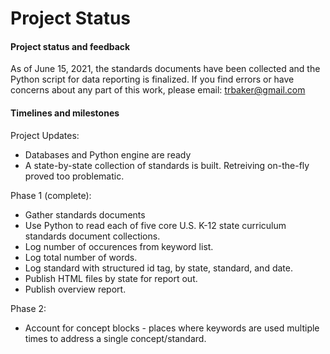 # Project Status

#### Project status and feedback
As of June 15, 2021, the standards documents have been collected and the Python script for data reporting is finalized.  If you find errors or have concerns about any part of this work, please email: trbaker@gmail.com

#### Timelines and milestones
Project Updates:
- Databases and Python engine are ready
- A state-by-state collection of standards is built. Retreiving on-the-fly proved too problematic.

 Phase 1 (complete):
- Gather standards documents
- Use Python to read each of five core U.S. K-12 state curriculum standards document collections.
- Log number of occurences from keyword list.
- Log total number of words.
- Log standard with structured id tag, by state, standard, and date.
- Publish HTML files by state for report out.
- Publish overview report.

Phase 2:
- Account for concept blocks - places where keywords are used multiple times to address a single concept/standard.





<!-- Global site tag (gtag.js) - Google Analytics -->
<script async src="https://www.googletagmanager.com/gtag/js?id=G-VJ281EFGY0"></script>
<script>
  window.dataLayer = window.dataLayer || [];
  function gtag(){dataLayer.push(arguments);}
  gtag('js', new Date());

  gtag('config', 'G-VJ281EFGY0');
</script><!-- Global site tag (gtag.js) - Google Analytics -->
<script async src="https://www.googletagmanager.com/gtag/js?id=G-VJ281EFGY0"></script>
<script>
  window.dataLayer = window.dataLayer || [];
  function gtag(){dataLayer.push(arguments);}
  gtag('js', new Date());

  gtag('config', 'G-VJ281EFGY0');
</script>
